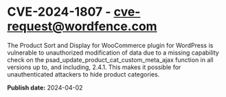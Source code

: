 # CVE-2024-1807 - cve-request@wordfence.com

The Product Sort and Display for WooCommerce plugin for WordPress is vulnerable to unauthorized modification of data due to a missing capability check on the psad_update_product_cat_custom_meta_ajax function in all versions up to, and including, 2.4.1. This makes it possible for unauthenticated attackers to hide product categories.

**Publish date:** 2024-04-02
